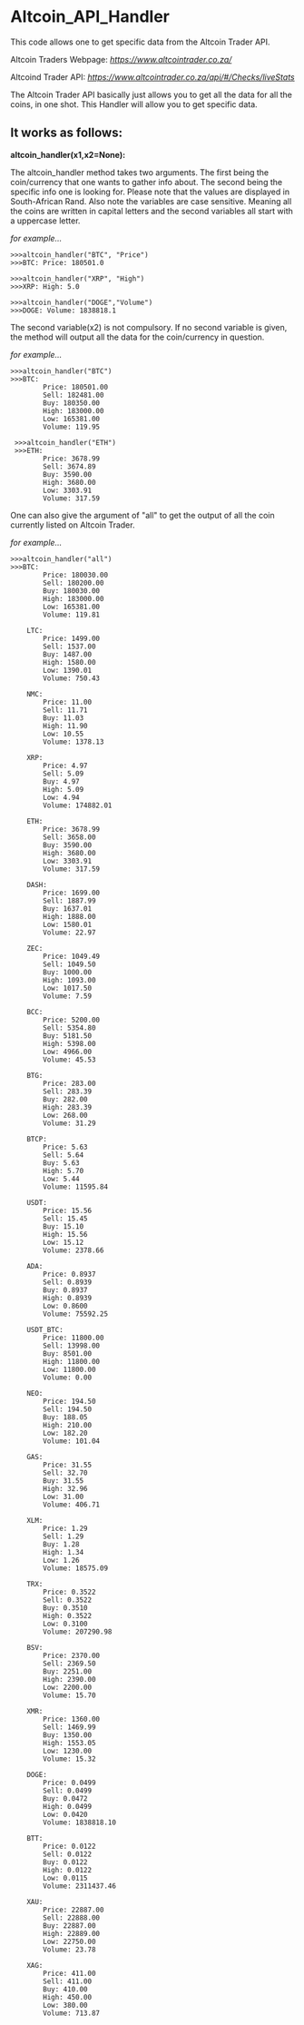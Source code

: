 # Altcoin_API_Handler

This code allows one to get specific data from the Altcoin Trader API.

Altcoin Traders Webpage: *https://www.altcointrader.co.za/*

Altcoind Trader API:  *https://www.altcointrader.co.za/api/#/Checks/liveStats*

The Altcoin Trader API basically just allows you to get all the data for all the coins, in one shot. 
This Handler will allow you to get specific data. 

## It works as follows:

**altcoin_handler(x1,x2=None):**

The altcoin_handler method takes two arguments. The first being the coin/currency that one wants to gather info about. 
The second being the specific info one is looking for. Please note that the values are displayed in South-African Rand. 
Also note the variables are case sensitive. Meaning all the coins are written in capital letters and the second variables all start with a uppercase letter.  

*for example...*

```
>>>altcoin_handler("BTC", "Price")
>>>BTC: Price: 180501.0

>>>altcoin_handler("XRP", "High")
>>>XRP: High: 5.0

>>>altcoin_handler("DOGE","Volume")
>>>DOGE: Volume: 1838818.1
```

The second variable(x2) is not compulsory. If no second variable is given, the method will output all the data for the coin/currency in question. 

*for example...*

```
>>>altcoin_handler("BTC")
>>>BTC: 
        Price: 180501.00
        Sell: 182481.00
        Buy: 180350.00
        High: 183000.00
        Low: 165381.00
        Volume: 119.95
       
 >>>altcoin_handler("ETH")
 >>>ETH: 
        Price: 3678.99
        Sell: 3674.89
        Buy: 3590.00
        High: 3680.00
        Low: 3303.91
        Volume: 317.59
 ```
        
One can also give the argument of "all" to get the output of all the coin currently listed on Altcoin Trader.  

*for example...*

```
>>>altcoin_handler("all")
>>>BTC: 
        Price: 180030.00
        Sell: 180200.00
        Buy: 180030.00
        High: 183000.00
        Low: 165381.00
        Volume: 119.81
    
    LTC: 
        Price: 1499.00
        Sell: 1537.00
        Buy: 1487.00
        High: 1580.00
        Low: 1390.01
        Volume: 750.43
    
    NMC: 
        Price: 11.00
        Sell: 11.71
        Buy: 11.03
        High: 11.90
        Low: 10.55
        Volume: 1378.13
    
    XRP: 
        Price: 4.97
        Sell: 5.09
        Buy: 4.97
        High: 5.09
        Low: 4.94
        Volume: 174882.01
    
    ETH: 
        Price: 3678.99
        Sell: 3658.00
        Buy: 3590.00
        High: 3680.00
        Low: 3303.91
        Volume: 317.59
    
    DASH: 
        Price: 1699.00
        Sell: 1887.99
        Buy: 1637.01
        High: 1888.00
        Low: 1580.01
        Volume: 22.97
    
    ZEC: 
        Price: 1049.49
        Sell: 1049.50
        Buy: 1000.00
        High: 1093.00
        Low: 1017.50
        Volume: 7.59
    
    BCC: 
        Price: 5200.00
        Sell: 5354.80
        Buy: 5181.50
        High: 5398.00
        Low: 4966.00
        Volume: 45.53
    
    BTG: 
        Price: 283.00
        Sell: 283.39
        Buy: 282.00
        High: 283.39
        Low: 268.00
        Volume: 31.29
    
    BTCP: 
        Price: 5.63
        Sell: 5.64
        Buy: 5.63
        High: 5.70
        Low: 5.44
        Volume: 11595.84
    
    USDT: 
        Price: 15.56
        Sell: 15.45
        Buy: 15.10
        High: 15.56
        Low: 15.12
        Volume: 2378.66
    
    ADA: 
        Price: 0.8937
        Sell: 0.8939
        Buy: 0.8937
        High: 0.8939
        Low: 0.8600
        Volume: 75592.25
    
    USDT_BTC: 
        Price: 11800.00
        Sell: 13998.00
        Buy: 8501.00
        High: 11800.00
        Low: 11800.00
        Volume: 0.00
    
    NEO: 
        Price: 194.50
        Sell: 194.50
        Buy: 188.05
        High: 210.00
        Low: 182.20
        Volume: 101.04
    
    GAS: 
        Price: 31.55
        Sell: 32.70
        Buy: 31.55
        High: 32.96
        Low: 31.00
        Volume: 406.71
    
    XLM: 
        Price: 1.29
        Sell: 1.29
        Buy: 1.28
        High: 1.34
        Low: 1.26
        Volume: 18575.09
    
    TRX: 
        Price: 0.3522
        Sell: 0.3522
        Buy: 0.3510
        High: 0.3522
        Low: 0.3100
        Volume: 207290.98
    
    BSV: 
        Price: 2370.00
        Sell: 2369.50
        Buy: 2251.00
        High: 2390.00
        Low: 2200.00
        Volume: 15.70
    
    XMR: 
        Price: 1360.00
        Sell: 1469.99
        Buy: 1350.00
        High: 1553.05
        Low: 1230.00
        Volume: 15.32
    
    DOGE: 
        Price: 0.0499
        Sell: 0.0499
        Buy: 0.0472
        High: 0.0499
        Low: 0.0420
        Volume: 1838818.10
    
    BTT: 
        Price: 0.0122
        Sell: 0.0122
        Buy: 0.0122
        High: 0.0122
        Low: 0.0115
        Volume: 2311437.46
    
    XAU: 
        Price: 22887.00
        Sell: 22888.00
        Buy: 22887.00
        High: 22889.00
        Low: 22750.00
        Volume: 23.78
    
    XAG: 
        Price: 411.00
        Sell: 411.00
        Buy: 410.00
        High: 450.00
        Low: 380.00
        Volume: 713.87
 ```   
